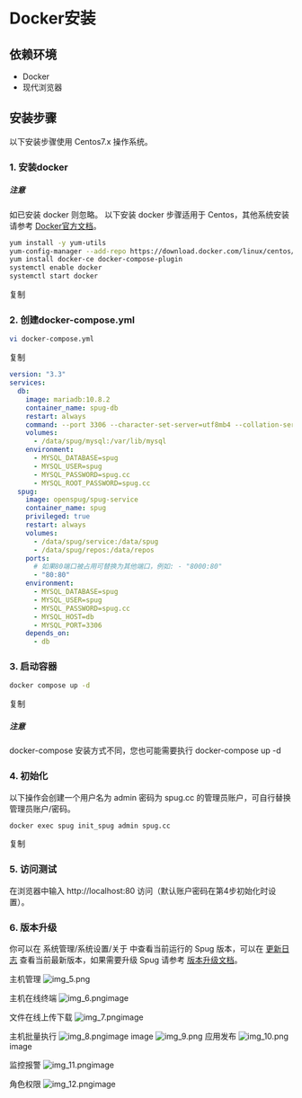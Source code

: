 # Docker安装
## 依赖环境

- Docker
- 现代浏览器
## 安装步骤
以下安装步骤使用 Centos7.x 操作系统。
### 1. 安装docker
##### 注意
如已安装 docker 则忽略。
以下安装 docker 步骤适用于 Centos，其他系统安装请参考 [Docker官方文档](https://docs.docker.com/engine/install/#server)。
```bash
yum install -y yum-utils
yum-config-manager --add-repo https://download.docker.com/linux/centos/docker-ce.repo
yum install docker-ce docker-compose-plugin
systemctl enable docker
systemctl start docker
```
复制
### 2. 创建docker-compose.yml
```bash
vi docker-compose.yml
```
复制
```yaml
version: "3.3"
services:
  db:
    image: mariadb:10.8.2
    container_name: spug-db
    restart: always
    command: --port 3306 --character-set-server=utf8mb4 --collation-server=utf8mb4_unicode_ci
    volumes:
      - /data/spug/mysql:/var/lib/mysql
    environment:
      - MYSQL_DATABASE=spug
      - MYSQL_USER=spug
      - MYSQL_PASSWORD=spug.cc
      - MYSQL_ROOT_PASSWORD=spug.cc
  spug:
    image: openspug/spug-service
    container_name: spug
    privileged: true
    restart: always
    volumes:
      - /data/spug/service:/data/spug
      - /data/spug/repos:/data/repos
    ports:
      # 如果80端口被占用可替换为其他端口，例如: - "8000:80"
      - "80:80"
    environment:
      - MYSQL_DATABASE=spug
      - MYSQL_USER=spug
      - MYSQL_PASSWORD=spug.cc
      - MYSQL_HOST=db
      - MYSQL_PORT=3306
    depends_on:
      - db
```
### 3. 启动容器
```bash
docker compose up -d
```
复制
##### 注意
docker-compose 安装方式不同，您也可能需要执行 docker-compose up -d
### 4. 初始化
以下操作会创建一个用户名为 admin 密码为 spug.cc 的管理员账户，可自行替换管理员账户/密码。
```bash
docker exec spug init_spug admin spug.cc
```
复制
### 5. 访问测试
在浏览器中输入 http://localhost:80 访问（默认账户密码在第4步初始化时设置）。
### 6. 版本升级
你可以在 系统管理/系统设置/关于 中查看当前运行的 Spug 版本，可以在 [更新日志](https://spug.cc/docs/change-log) 查看当前最新版本，如果需要升级 Spug 请参考 [版本升级文档](https://spug.cc/docs/update-version)。


主机管理
![img_5.png](img_5.png)

主机在线终端
![img_6.png](img_6.png)image

文件在线上传下载
![img_7.png](img_7.png)image

主机批量执行
![img_8.png](img_8.png)image image
![img_9.png](img_9.png)
应用发布
![img_10.png](img_10.png)image

监控报警
![img_11.png](img_11.png)image

角色权限
![img_12.png](img_12.png)image

